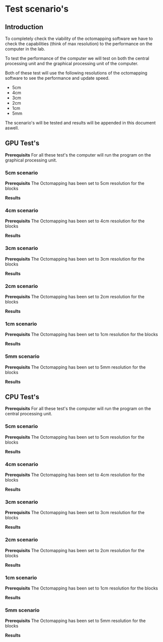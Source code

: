 # Test scenario's

## Introduction
To completely check the viability of the octomapping software we have to check the capabilities (think of max resolution) to the performance on the computer in the lab.

To test the performance of the computer we will test on both the central processing unit and the graphical processing unit of the computer.

Both of these test will use the following resolutions of the octomapping software to see the performance and update speed.
- 5cm
- 4cm
- 3cm
- 2cm
- 1cm
- 5mm

The scenario's will be tested and results will be appended in this document aswell.
## GPU Test's
**Prerequisits**
For all these test's the computer will run the program on the graphical processing unit.
### 5cm scenario
**Prerequisits**
The Octomapping has been set to 5cm resolution for the blocks

**Results**

### 4cm scenario
**Prerequisits**
The Octomapping has been set to 4cm resolution for the blocks

**Results**

### 3cm scenario
**Prerequisits**
The Octomapping has been set to 3cm resolution for the blocks

**Results**

### 2cm scenario
**Prerequisits**
The Octomapping has been set to 2cm resolution for the blocks

**Results**

### 1cm scenario
**Prerequisits**
The Octomapping has been set to 1cm resolution for the blocks

**Results**

### 5mm scenario
**Prerequisits**
The Octomapping has been set to 5mm resolution for the blocks

**Results**


## CPU Test's
**Prerequisits**
For all these test's the computer will run the program on the central processing unit.
### 5cm scenario
**Prerequisits**
The Octomapping has been set to 5cm resolution for the blocks

**Results**

### 4cm scenario
**Prerequisits**
The Octomapping has been set to 4cm resolution for the blocks

**Results**

### 3cm scenario
**Prerequisits**
The Octomapping has been set to 3cm resolution for the blocks

**Results**

### 2cm scenario
**Prerequisits**
The Octomapping has been set to 2cm resolution for the blocks

**Results**

### 1cm scenario
**Prerequisits**
The Octomapping has been set to 1cm resolution for the blocks

**Results**

### 5mm scenario
**Prerequisits**
The Octomapping has been set to 5mm resolution for the blocks

**Results**
